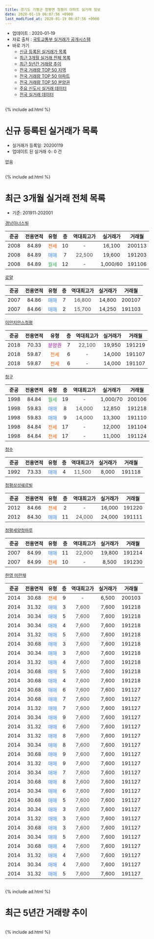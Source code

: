 ```yaml
---
title: 경기도 가평군 청평면 청평리 아파트 실거래 정보
date: 2020-01-19 06:07:56 +0900
last_modified_at: 2020-01-19 06:07:56 +0900
---
```


* 업데이트 : 2020-01-19
* 자료 출처 : [국토교통부 실거래가 공개시스템](http://rt.molit.go.kr)
* 바로 가기
    * [신규 등록된 실거래가 목록](#신규-등록된-실거래가-목록)
    * [최근 3개월 실거래 전체 목록](#최근-3개월-실거래-전체-목록)
    * [최근 5년간 거래량 추이](#최근-5년간-거래량-추이)
    * [전국 거래량 TOP 50 지역](https://apt-info.github.io/apt-trade-info/최근-3개월-전국에서-가장-거래가-많이-발생한-지역)
    * [전국 거래량 TOP 50 아파트](https://apt-info.github.io/apt-trade-info/최근-3개월-전국에서-가장-거래가-많이-발생한-아파트)
    * [전국 거래량 TOP 50 분양권](https://apt-info.github.io/apt-trade-info/최근-3개월-전국에서-가장-거래가-많이-발생한-분양권)
    * [주요 신도시 실거래 데이터](https://apt-info.github.io/apt-trade-info/주요-신도시)
    * [전국 실거래 데이터](https://apt-info.github.io/apt-trade-info/전국)
<br>
{% include ad.html %}
<br>

# 신규 등록된 실거래가 목록
* 실거래가 등록일: 20200119
* 업데이트 된 실거래 수: 0 건

없음

<br>
{% include ad.html %}
<br>

# 최근 3개월 실거래 전체 목록
* 기준: 201911-202001


[경남아너스빌](https://search.naver.com/search.naver?query=%EA%B2%BD%EA%B8%B0%EB%8F%84+%EA%B0%80%ED%8F%89%EA%B5%B0+%EC%B2%AD%ED%8F%89%EB%A9%B4+%EC%B2%AD%ED%8F%89%EB%A6%AC+%EA%B2%BD%EB%82%A8%EC%95%84%EB%84%88%EC%8A%A4%EB%B9%8C)

|준공|전용면적|유형|층|역대최고가|실거래가|거래월|
|:---:|:---:|:---:|:---:|:---:|:---:|:---:|
|2008|84.89|<span style="color:#ff5a00">전세</span>|10|<span style="color:#444444">-</span>|16,100|200113|
|2008|84.89|<span style="color:#4285f3">매매</span>|7|<span style="color:#444444">22,500</span>|19,600|191203|
|2008|84.89|<span style="color:#34a853">월세</span>|12|<span style="color:#444444">-</span>|1,000/60|191106|

[로얄](https://search.naver.com/search.naver?query=%EA%B2%BD%EA%B8%B0%EB%8F%84+%EA%B0%80%ED%8F%89%EA%B5%B0+%EC%B2%AD%ED%8F%89%EB%A9%B4+%EC%B2%AD%ED%8F%89%EB%A6%AC+%EB%A1%9C%EC%96%84)

|준공|전용면적|유형|층|역대최고가|실거래가|거래월|
|:---:|:---:|:---:|:---:|:---:|:---:|:---:|
|2007|84.86|<span style="color:#4285f3">매매</span>|7|<span style="color:#444444">16,800</span>|14,800|200107|
|2007|84.66|<span style="color:#4285f3">매매</span>|2|<span style="color:#444444">15,700</span>|14,250|191103|

[이안지안스청평](https://search.naver.com/search.naver?query=%EA%B2%BD%EA%B8%B0%EB%8F%84+%EA%B0%80%ED%8F%89%EA%B5%B0+%EC%B2%AD%ED%8F%89%EB%A9%B4+%EC%B2%AD%ED%8F%89%EB%A6%AC+%EC%9D%B4%EC%95%88%EC%A7%80%EC%95%88%EC%8A%A4%EC%B2%AD%ED%8F%89)

|준공|전용면적|유형|층|역대최고가|실거래가|거래월|
|:---:|:---:|:---:|:---:|:---:|:---:|:---:|
|2018|70.33|<span style="color:#9C11A5">분양권</span>|7|<span style="color:#444444">22,100</span>|19,950|191219|
|2018|59.87|<span style="color:#ff5a00">전세</span>|6|<span style="color:#444444">-</span>|14,000|191107|
|2018|59.87|<span style="color:#ff5a00">전세</span>|6|<span style="color:#444444">-</span>|14,000|191107|

[청구](https://search.naver.com/search.naver?query=%EA%B2%BD%EA%B8%B0%EB%8F%84+%EA%B0%80%ED%8F%89%EA%B5%B0+%EC%B2%AD%ED%8F%89%EB%A9%B4+%EC%B2%AD%ED%8F%89%EB%A6%AC+%EC%B2%AD%EA%B5%AC)

|준공|전용면적|유형|층|역대최고가|실거래가|거래월|
|:---:|:---:|:---:|:---:|:---:|:---:|:---:|
|1998|84.84|<span style="color:#34a853">월세</span>|19|<span style="color:#444444">-</span>|1,000/70|200106|
|1998|59.83|<span style="color:#4285f3">매매</span>|8|<span style="color:#444444">14,000</span>|12,850|191218|
|1998|59.83|<span style="color:#4285f3">매매</span>|9|<span style="color:#444444">14,000</span>|13,300|191110|
|1998|84.84|<span style="color:#ff5a00">전세</span>|17|<span style="color:#444444">-</span>|12,000|191104|
|1998|84.84|<span style="color:#ff5a00">전세</span>|17|<span style="color:#444444">-</span>|11,000|191124|

[청수](https://search.naver.com/search.naver?query=%EA%B2%BD%EA%B8%B0%EB%8F%84+%EA%B0%80%ED%8F%89%EA%B5%B0+%EC%B2%AD%ED%8F%89%EB%A9%B4+%EC%B2%AD%ED%8F%89%EB%A6%AC+%EC%B2%AD%EC%88%98)

|준공|전용면적|유형|층|역대최고가|실거래가|거래월|
|:---:|:---:|:---:|:---:|:---:|:---:|:---:|
|1992|73.33|<span style="color:#4285f3">매매</span>|4|<span style="color:#444444">11,500</span>|8,000|191118|

[청평삼성쉐르빌](https://search.naver.com/search.naver?query=%EA%B2%BD%EA%B8%B0%EB%8F%84+%EA%B0%80%ED%8F%89%EA%B5%B0+%EC%B2%AD%ED%8F%89%EB%A9%B4+%EC%B2%AD%ED%8F%89%EB%A6%AC+%EC%B2%AD%ED%8F%89%EC%82%BC%EC%84%B1%EC%89%90%EB%A5%B4%EB%B9%8C)

|준공|전용면적|유형|층|역대최고가|실거래가|거래월|
|:---:|:---:|:---:|:---:|:---:|:---:|:---:|
|2012|84.66|<span style="color:#ff5a00">전세</span>|2|<span style="color:#444444">-</span>|16,000|191220|
|2012|84.30|<span style="color:#4285f3">매매</span>|11|<span style="color:#444444">24,000</span>|24,000|191111|

[청평세양청마루](https://search.naver.com/search.naver?query=%EA%B2%BD%EA%B8%B0%EB%8F%84+%EA%B0%80%ED%8F%89%EA%B5%B0+%EC%B2%AD%ED%8F%89%EB%A9%B4+%EC%B2%AD%ED%8F%89%EB%A6%AC+%EC%B2%AD%ED%8F%89%EC%84%B8%EC%96%91%EC%B2%AD%EB%A7%88%EB%A3%A8)

|준공|전용면적|유형|층|역대최고가|실거래가|거래월|
|:---:|:---:|:---:|:---:|:---:|:---:|:---:|
|2007|84.99|<span style="color:#4285f3">매매</span>|11|<span style="color:#444444">22,000</span>|19,800|191214|
|2007|84.99|<span style="color:#ff5a00">전세</span>|10|<span style="color:#444444">-</span>|8,500|191230|

[한영 미란채](https://search.naver.com/search.naver?query=%EA%B2%BD%EA%B8%B0%EB%8F%84+%EA%B0%80%ED%8F%89%EA%B5%B0+%EC%B2%AD%ED%8F%89%EB%A9%B4+%EC%B2%AD%ED%8F%89%EB%A6%AC+%ED%95%9C%EC%98%81+%EB%AF%B8%EB%9E%80%EC%B1%84)

|준공|전용면적|유형|층|역대최고가|실거래가|거래월|
|:---:|:---:|:---:|:---:|:---:|:---:|:---:|
|2014|30.68|<span style="color:#ff5a00">전세</span>|9|<span style="color:#444444">-</span>|6,500|200103|
|2014|31.32|<span style="color:#4285f3">매매</span>|3|<span style="color:#444444">7,600</span>|7,600|191218|
|2014|30.34|<span style="color:#4285f3">매매</span>|5|<span style="color:#444444">7,600</span>|7,600|191218|
|2014|30.34|<span style="color:#4285f3">매매</span>|4|<span style="color:#444444">7,600</span>|7,600|191218|
|2014|31.32|<span style="color:#4285f3">매매</span>|5|<span style="color:#444444">7,600</span>|7,600|191218|
|2014|30.68|<span style="color:#4285f3">매매</span>|3|<span style="color:#444444">7,600</span>|7,600|191218|
|2014|30.34|<span style="color:#4285f3">매매</span>|3|<span style="color:#444444">7,600</span>|7,600|191218|
|2014|31.32|<span style="color:#4285f3">매매</span>|4|<span style="color:#444444">7,600</span>|7,600|191218|
|2014|30.68|<span style="color:#4285f3">매매</span>|5|<span style="color:#444444">7,600</span>|7,600|191218|
|2014|30.68|<span style="color:#4285f3">매매</span>|4|<span style="color:#444444">7,600</span>|7,600|191218|
|2014|30.68|<span style="color:#4285f3">매매</span>|6|<span style="color:#444444">7,600</span>|7,600|191127|
|2014|30.68|<span style="color:#4285f3">매매</span>|7|<span style="color:#444444">7,600</span>|7,600|191127|
|2014|31.32|<span style="color:#4285f3">매매</span>|7|<span style="color:#444444">7,600</span>|7,600|191127|
|2014|30.34|<span style="color:#4285f3">매매</span>|9|<span style="color:#444444">7,600</span>|7,600|191127|
|2014|31.32|<span style="color:#4285f3">매매</span>|6|<span style="color:#444444">7,600</span>|7,600|191127|
|2014|31.32|<span style="color:#4285f3">매매</span>|8|<span style="color:#444444">7,600</span>|7,600|191127|
|2014|30.34|<span style="color:#4285f3">매매</span>|8|<span style="color:#444444">7,600</span>|7,600|191127|
|2014|30.68|<span style="color:#4285f3">매매</span>|9|<span style="color:#444444">7,600</span>|7,600|191127|
|2014|31.32|<span style="color:#4285f3">매매</span>|9|<span style="color:#444444">7,600</span>|7,600|191127|
|2014|30.34|<span style="color:#4285f3">매매</span>|7|<span style="color:#444444">7,600</span>|7,600|191127|
|2014|30.68|<span style="color:#4285f3">매매</span>|8|<span style="color:#444444">7,600</span>|7,600|191127|
|2014|30.34|<span style="color:#4285f3">매매</span>|6|<span style="color:#444444">7,600</span>|7,600|191127|
|2014|30.68|<span style="color:#4285f3">매매</span>|5|<span style="color:#444444">7,600</span>|7,600|191127|
|2014|30.34|<span style="color:#4285f3">매매</span>|3|<span style="color:#444444">7,600</span>|7,600|191127|
|2014|31.32|<span style="color:#4285f3">매매</span>|3|<span style="color:#444444">7,600</span>|7,600|191127|
|2014|30.68|<span style="color:#4285f3">매매</span>|3|<span style="color:#444444">7,600</span>|7,600|191127|
|2014|30.34|<span style="color:#4285f3">매매</span>|5|<span style="color:#444444">7,600</span>|7,600|191127|
|2014|30.68|<span style="color:#4285f3">매매</span>|4|<span style="color:#444444">7,600</span>|7,600|191127|
|2014|31.32|<span style="color:#4285f3">매매</span>|4|<span style="color:#444444">7,600</span>|7,600|191127|
|2014|30.34|<span style="color:#4285f3">매매</span>|4|<span style="color:#444444">7,600</span>|7,600|191127|
|2014|31.32|<span style="color:#4285f3">매매</span>|5|<span style="color:#444444">7,600</span>|7,600|191127|


<br>
{% include ad.html %}
<br>

# 최근 5년간 거래량 추이


<div style="width:100%;">
    <canvas id="deal_progress" height="200"></canvas>
</div>

<script>
new Chart(document.getElementById("deal_progress"), {
    type: 'line',
    data: {
        labels: ['201501','201502','201503','201504','201505','201506','201507','201508','201509','201510','201511','201512','201601','201602','201603','201604','201605','201606','201607','201608','201609','201610','201611','201612','201701','201702','201703','201704','201705','201706','201707','201708','201709','201710','201711','201712','201801','201802','201803','201804','201805','201806','201807','201808','201809','201810','201811','201812','201901','201902','201903','201904','201905','201906','201907','201908','201909','201910','201911','201912','202001'],
        datasets: [{
            label: '매매',
            pointRadius: 1,
            data: [20, 12, 23, 14, 11, 13, 9, 21, 9, 17, 6, 11, 7, 10, 12, 24, 13, 15, 10, 17, 19, 24, 6, 6, 4, 10, 11, 6, 12, 6, 17, 17, 13, 20, 7, 5, 16, 22, 14, 17, 11, 17, 17, 8, 19, 10, 4, 4, 4, 5, 2, 10, 15, 10, 2, 7, 8, 8, 25, 13, 1],
            borderColor: "rgba(255, 201, 14, 1)",
            backgroundColor: "rgba(255, 201, 14, 0.5)",
            fill: false,
            lineTension: 0
        },{
            label: '전월세',
            pointRadius: 1,
            data: [8, 8, 17, 12, 4, 7, 10, 5, 6, 11, 10, 7, 6, 8, 9, 12, 8, 10, 16, 12, 2, 2, 6, 5, 12, 7, 11, 6, 6, 8, 5, 4, 3, 5, 5, 4, 9, 15, 18, 16, 4, 14, 11, 4, 7, 10, 6, 4, 8, 12, 7, 4, 3, 7, 11, 7, 3, 11, 5, 2, 3],
            borderColor: "rgba(0, 141, 185, 1)",
            backgroundColor: "rgba(0, 141, 185, 0.5)",
            fill: false,
            lineTension: 0
        }
        ]
    },
    options: {
        responsive: true,
        title: {
            display: false
        },
        tooltips: {
            mode: 'index',
            intersect: false
        },
        hover: {
            mode: 'nearest',
            intersect: true
        },
        scales: {
            xAxes: [{
                display: true,
                scaleLabel: {
                    display: true,
                    labelString: '년/월'
                }
            }],
            yAxes: [{
                display: true,
                ticks: {
                    suggestedMin: 0,
                },
                scaleLabel: {
                    display: true,
                    labelString: '실거래 수'
                }
            }]
        }
    }
});

</script>


<br>
{% include ad.html %}
<br>


